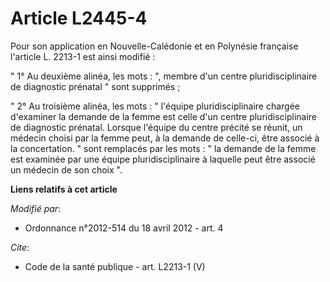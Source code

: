 # Article L2445-4

Pour son application en Nouvelle-Calédonie et en Polynésie française l'article L. 2213-1 est ainsi modifié : 

" 1° Au deuxième alinéa, les mots : ", membre d'un centre pluridisciplinaire de diagnostic prénatal " sont supprimés ; 

" 2° Au troisième alinéa, les mots : " l'équipe pluridisciplinaire chargée d'examiner la demande de la femme est celle d'un
centre pluridisciplinaire de diagnostic prénatal. Lorsque l'équipe du centre précité se réunit, un médecin choisi par la
femme peut, à la demande de celle-ci, être associé à la concertation. " sont remplacés par les mots : " la demande de la
femme est examinée par une équipe pluridisciplinaire à laquelle peut être associé un médecin de son choix ".

**Liens relatifs à cet article**

_Modifié par_:

  - Ordonnance n°2012-514 du 18 avril 2012 - art. 4

_Cite_:

  - Code de la santé publique - art. L2213-1 (V)

